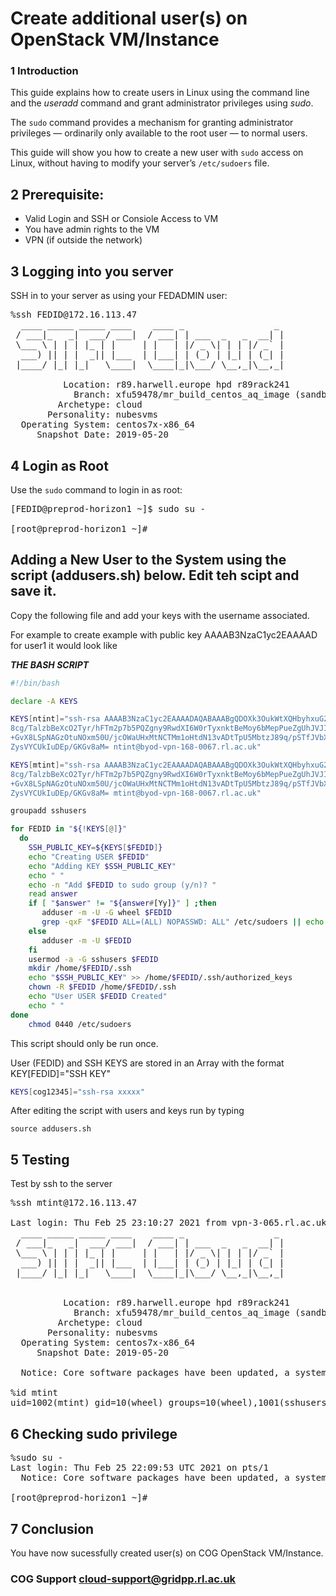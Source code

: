 # Create additional user(s) on OpenStack VM/Instance

### 1 Introduction

This guide explains how to create users in Linux using the command line and the _useradd_ command and  grant administrator privileges using _sudo_.

The `sudo` command provides a mechanism for granting administrator privileges — ordinarily only available to the root user — to normal users. 

This guide will show you how to create a new user with `sudo` access on Linux, without having to modify your server’s `/etc/sudoers` file.

## 2 Prerequisite: 

* Valid Login and SSH or Consiole Access to VM
* You have admin rights to the VM
* VPN (if outside the network)

## 3 Logging into you server

SSH in to your server as using your FEDADMIN user:

<pre>
%ssh FEDID@172.16.113.47
  ____ _____ _____ ____    ____ _                 _
 / ___|_   _|  ___/ ___|  / ___| | ___  _   _  __| |
 \___ \ | | | |_ | |     | |   | |/ _ \| | | |/ _` |
  ___) || | |  _|| |___  | |___| | (_) | |_| | (_| |
 |____/ |_| |_|   \____|  \____|_|\___/ \__,_|\__,_|

          Location: r89.harwell.europe hpd r89rack241
            Branch: xfu59478/mr_build_centos_aq_image (sandbox)
         Archetype: cloud
       Personality: nubesvms
  Operating System: centos7x-x86_64
     Snapshot Date: 2019-05-20
</pre>

## 4 Login as Root

Use the `sudo` command to login in as root:

<pre>
[FEDID@preprod-horizon1 ~]$ sudo su -

[root@preprod-horizon1 ~]#
</pre>

## Adding a New User to the System using the script (addusers.sh) below. Edit teh scipt and save it.

Copy the following file and add your keys with the username  associated.

For example to create example with public key AAAAB3NzaC1yc2EAAAAD for  user1 it would look like

**_THE BASH SCRIPT_**

```bash
#!/bin/bash

declare -A KEYS

KEYS[ntint]="ssh-rsa AAAAB3NzaC1yc2EAAAADAQABAAABgQDOXk3OukWtXQHbyhxuG2ST/zhGfoPHQi/5Zvt5PELskztdPMZRKn3bCqSk0nZQppoFgGsze93CWcfiY2ppUTGoKbZMnmDSjfO0DUFXB/ADNJapo53Yd0lRnxM45JuFT+AS
8cg/TalzbBeXcO2Tyr/hFTm2p7b5PQZgny9RwdXI6W0rTyxnktBeMoy6bMepPueZgUhJVJIKFaAymvVlmeZHhlRX2MB/Y7OTpETNiuTbVaSw3kI57rZ16pgvCWwl0RyQon9V6yBsduaF9MAHTVlsuKBd7S7Q1V/19CpaAKdowq+HrZ5lbu3H7
+GvX8LSpNAGzOtuNOxm50U/jcOWaUHxMtNCTMm1oHtdN13vADtTpU5MbtzJ89q/pSTfJVbX0oj8AFN+gtb4hlvKWaWwEUwOe5P4JlVIX4PjHZKzAdf+s1cumJ9sbjgvFIKzrGes6lpUBdjw0WGQnB0GLSkml7Hu6x8jecd4hC04tSqgJLw+KX
ZysVYCUkIuDEp/GKGv8aM= ntint@byod-vpn-168-0067.rl.ac.uk"

KEYS[mtint]="ssh-rsa AAAAB3NzaC1yc2EAAAADAQABAAABgQDOXk3OukWtXQHbyhxuG2ST/zhGfoPHQi/5Zvt5PELskztdPMZRKn3bCqSk0nZQppoFgGsze93CWcfiY2ppUTGoKbZMnmDSjfO0DUFXB/ADNJapo53Yd0lRnxM45JuFT+AS
8cg/TalzbBeXcO2Tyr/hFTm2p7b5PQZgny9RwdXI6W0rTyxnktBeMoy6bMepPueZgUhJVJIKFaAymvVlmeZHhlRX2MB/Y7OTpETNiuTbVaSw3kI57rZ16pgvCWwl0RyQon9V6yBsduaF9MAHTVlsuKBd7S7Q1V/19CpaAKdowq+HrZ5lbu3H7
+GvX8LSpNAGzOtuNOxm50U/jcOWaUHxMtNCTMm1oHtdN13vADtTpU5MbtzJ89q/pSTfJVbX0oj8AFN+gtb4hlvKWaWwEUwOe5P4JlVIX4PjHZKzAdf+s1cumJ9sbjgvFIKzrGes6lpUBdjw0WGQnB0GLSkml7Hu6x8jecd4hC04tSqgJLw+KX
ZysVYCUkIuDEp/GKGv8aM= mtint@byod-vpn-168-0067.rl.ac.uk"

groupadd sshusers

for FEDID in "${!KEYS[@]}"
  do
    SSH_PUBLIC_KEY=${KEYS[$FEDID]}
    echo "Creating USER $FEDID"
    echo "Adding KEY $SSH_PUBLIC_KEY"
    echo " "
    echo -n "Add $FEDID to sudo group (y/n)? "
    read answer
    if [ "$answer" != "${answer#[Yy]}" ] ;then
       adduser -m -U -G wheel $FEDID
       grep -qxF "$FEDID ALL=(ALL) NOPASSWD: ALL" /etc/sudoers || echo "$FEDID ALL=(ALL) NOPASSWD: ALL" >> /etc/sudoers;
    else
       adduser -m -U $FEDID
    fi
    usermod -a -G sshusers $FEDID
    mkdir /home/$FEDID/.ssh
    echo "$SSH_PUBLIC_KEY" >> /home/$FEDID/.ssh/authorized_keys
    chown -R $FEDID /home/$FEDID/.ssh
    echo "User USER $FEDID Created"
    echo " "
done
    chmod 0440 /etc/sudoers
```

This script should only be run once. 

User (FEDID) and SSH KEYS are stored in an Array with the format KEY[FEDID]="SSH KEY"

```bash
KEYS[cog12345]="ssh-rsa xxxxx"
```

After editing the script with users and keys run by typing

```
source addusers.sh
```

## 5 Testing

Test by ssh to the server 

<pre>%ssh mtint@172.16.113.47

Last login: Thu Feb 25 23:10:27 2021 from vpn-3-065.rl.ac.uk
  ____ _____ _____ ____    ____ _                 _
 / ___|_   _|  ___/ ___|  / ___| | ___  _   _  __| |
 \___ \ | | | |_ | |     | |   | |/ _ \| | | |/ _` |
  ___) || | |  _|| |___  | |___| | (_) | |_| | (_| |
 |____/ |_| |_|   \____|  \____|_|\___/ \__,_|\__,_|


          Location: r89.harwell.europe hpd r89rack241
            Branch: xfu59478/mr_build_centos_aq_image (sandbox)
         Archetype: cloud
       Personality: nubesvms
  Operating System: centos7x-x86_64
     Snapshot Date: 2019-05-20

  Notice: Core software packages have been updated, a system reboot is required for them to take effect.

%id mtint
uid=1002(mtint) gid=10(wheel) groups=10(wheel),1001(sshusers)
</pre>

## 6 Checking sudo privilege

<pre>%sudo su -
Last login: Thu Feb 25 22:09:53 UTC 2021 on pts/1
  Notice: Core software packages have been updated, a system reboot is required for them to take effect.

[root@preprod-horizon1 ~]#
</pre>

## 7 Conclusion

You have now sucessfully created user(s) on COG OpenStack VM/Instance.

### COG Support cloud-support@gridpp.rl.ac.uk